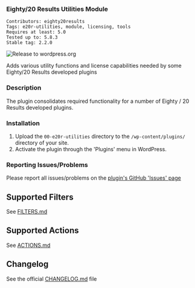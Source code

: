 ### Eighty/20 Results Utilities Module
`Contributors: eighty20results` <br />
`Tags: e20r-utilities, module, licensing, tools` <br />
`Requires at least: 5.0` <br />
`Tested up to: 5.8.3` <br />
`Stable tag: 2.2.0` <br />

![Release to wordpress.org](https://github.com/eighty20results/Utilities/workflows/Release%20to%20wordpress.org/badge.svg?branch=main)

Adds various utility functions and license capabilities needed by some Eighty/20 Results developed plugins

### Description
The plugin consolidates required functionality for a number of Eighty / 20 Results developed plugins.

### Installation

1. Upload the `00-e20r-utilities` directory to the `/wp-content/plugins/` directory of your site.
1. Activate the plugin through the 'Plugins' menu in WordPress.

### Reporting Issues/Problems
Please report all issues/problems on the [plugin's GitHub 'Issues' page](https://github.com/eighty20results/Utilities/issues)

## Supported Filters
See [FILTERS.md](docs/FILTERS.md)

## Supported Actions
See [ACTIONS.md](docs/ACTIONS.md)

## Changelog
See the official [CHANGELOG.md](CHANGELOG.md) file
